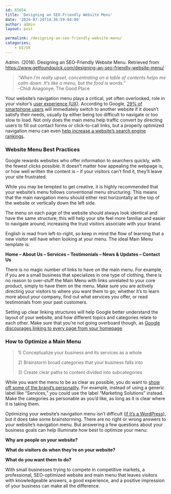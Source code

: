 ```yaml
---
id: 65654
title: 'Designing an SEO-Friendly Website Menu'
date: '2024-07-24T14:36:59-04:00'
author: admin
layout: post

permalink: /designing-an-seo-friendly-website-menu/
categories:
    - UI/UX
---
```


Admin. (2018). Designing an SEO-Friendly Website Menu. Retrieved from https://www.getfoundquick.com/designing-an-seo-friendly-website-menu/

> *“When I’m really upset, concentrating on a table of contents helps me calm down. It’s like a menu, but the food is words.”*  
> -Chidi Anagonye, The Good Place

Your website’s navigation menu plays a critical, yet often overlooked, role in your visitor’s [user experience (UX)](https://www.getfoundquick.com/what-is-ux-experience-and-do-we-need-it/). According to Google, [29% of smartphone users](https://www.thinkwithgoogle.com/marketing-resources/experience-design/speed-is-key-optimize-your-mobile-experience/) will immediately switch to another website if it doesn’t satisfy their needs, usually by either being too difficult to navigate or too slow to load. Not only does the main menu help traffic convert by directing users to fill out contact forms or click-to-call links, but a properly optimized navigation menu can even [help increase a website’s search engine rankings](https://yoast.com/site-structure-the-ultimate-guide/#why-important).

### Website Menu Best Practices

Google rewards websites who offer information to searchers quickly, with the fewest clicks possible. It doesn’t matter how appealing the webpage is, or how well written the content is – if your visitors can’t find it, they’ll leave your site frustrated.

While you may be tempted to get creative, it is highly recommended that your website’s menu follows conventional menu structuring. This means that the main navigation menu should either rest horizontally at the top of the website or vertically down the left side.

The menu on each page of the website should always look identical and have the same structure; this will help your site feel more familiar and easier to navigate around, increasing the trust visitors associate with your brand.

English is read from left-to-right, so keep in mind the flow of learning that a new visitor will have when looking at your menu. The ideal Main Menu template is:

**Home – About Us – Services – Testimonials – News &amp; Updates – Contact Us**

There is no magic number of links to have on the main menu. For example, if you are a small business that specializes in one type of clothing, there is no reason to over-stuff the Main Menu with links unrelated to your core product, simply to have them on the menu. Make sure you are actively directing your visitors to where you want them to go; whether it’s to learn more about your company, find out what services you offer, or read testimonials from your past customers.

Setting up clear linking structures will help Google better understand the layout of your website, and how different topics and categories relate to each other. Make sure that you’re not going overboard though, as [Google discourages linking to every page from your homepage](https://www.searchenginejournal.com/google-discourages-linking-to-every-page-from-a-sites-home-page/267955/).

### How to Optimize a Main Menu

> 1\) Conceptualize your business and its services as a whole
> 
> 2\) Brainstorm broad categories that your business falls into
> 
> 3\) Create clear paths to content divided into subcategories

While you want the menu to be as clear as possible, you do want to [show off some of the brand’s personality](https://www.getfoundquick.com/how-can-i-define-my-brands-voice-and-tone/). For example, instead of using a generic label like “Services,” you could use the label “Marketing Solutions” instead. Make the categories as personable as you’d like, as long as it is clear where it is taking them.

Optimizing your website’s navigation menu isn’t difficult ([if it’s a WordPress](https://www.getfoundquick.com/what-are-the-advantages-of-a-wordpress-website/)), but it does take some brainstorming. There are no right or wrong answers to your website’s navigation menu. But answering a few questions about your business goals can help illuminate how best to optimize your menu:

**Why are people on your website?**

**What do visitors do when they’re on your website?**

**What do you want them to do?**

With small businesses trying to compete in competitive markets, a professional, SEO-optimized website and main menu that leaves visitors with knowledgeable answers, a good experience, and a positive impression of your business can make all the difference.